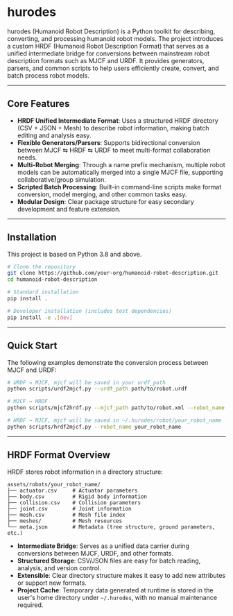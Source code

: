 # hurodes

hurodes (Humanoid Robot Description) is a Python toolkit for describing, converting, and processing humanoid robot models. The project introduces a custom HRDF (Humanoid Robot Description Format) that serves as a unified intermediate bridge for conversions between mainstream robot description formats such as MJCF and URDF. It provides generators, parsers, and common scripts to help users efficiently create, convert, and batch process robot models.

---

## Core Features

- **HRDF Unified Intermediate Format**: Uses a structured HRDF directory (CSV + JSON + Mesh) to describe robot information, making batch editing and analysis easy.
- **Flexible Generators/Parsers**: Supports bidirectional conversion between MJCF ⇆ HRDF ⇆ URDF to meet multi-format collaboration needs.
- **Multi-Robot Merging**: Through a name prefix mechanism, multiple robot models can be automatically merged into a single MJCF file, supporting collaborative/group simulation.
- **Scripted Batch Processing**: Built-in command-line scripts make format conversion, model merging, and other common tasks easy.
- **Modular Design**: Clear package structure for easy secondary development and feature extension.

---

## Installation

This project is based on Python 3.8 and above.

```bash
# Clone the repository
git clone https://github.com/your-org/humanoid-robot-description.git
cd humanoid-robot-description

# Standard installation
pip install .

# Developer installation (includes test dependencies)
pip install -e .[dev]
```

---

## Quick Start

The following examples demonstrate the conversion process between MJCF and URDF:

```bash
# URDF → MJCF, mjcf will be saved in your urdf_path
python scripts/urdf2mjcf.py --urdf_path path/to/robot.urdf

# MJCF → HRDF
python scripts/mjcf2hrdf.py --mjcf_path path/to/robot.xml --robot_name your_robot_name

# HRDF → MJCF, mjcf will be saved in ~/.hurodes/robot/your_robot_name
python scripts/hrdf2mjcf.py --robot_name your_robot_name
```

---

## HRDF Format Overview

HRDF stores robot information in a directory structure:

```
assets/robots/your_robot_name/
├── actuator.csv     # Actuator parameters
├── body.csv         # Rigid body information
├── collision.csv    # Collision parameters
├── joint.csv        # Joint information
├── mesh.csv         # Mesh file index
├── meshes/          # Mesh resources
└── meta.json        # Metadata (tree structure, ground parameters, etc.)
```

- **Intermediate Bridge**: Serves as a unified data carrier during conversions between MJCF, URDF, and other formats.
- **Structured Storage**: CSV/JSON files are easy for batch reading, analysis, and version control.
- **Extensible**: Clear directory structure makes it easy to add new attributes or support new formats.
- **Project Cache**: Temporary data generated at runtime is stored in the user's home directory under `~/.hurodes`, with no manual maintenance required.